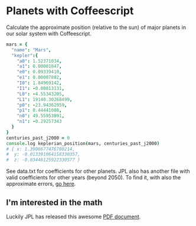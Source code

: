 # Planets with Coffeescript
Calculate the approximate position (relative to the sun) of major planets in our solar system with Coffeescript.

```coffeescript
mars = {
  "name": "Mars",
  "kepler":{
    "a0": 1.52371034,
    "a1": 0.00001847,
    "e0": 0.09339410,
    "e1": 0.00007882,
    "I0": 1.84969142,
    "I1": -0.00813131,
    "L0": -4.55343205,
    "L1": 19140.30268499,
    "p0": -23.94362959,
    "p1": 0.44441088,
    "n0": 49.55953891,
    "n1": -0.29257343
  }
}
centuries_past_j2000 = 0
console.log keplerian_position(mars, centuries_past_j2000)
# { x: 1.3906677476780214,
#  y: -0.013391064158330357,
#  z: -0.03446125922330577 }
```

See data.txt for coefficients for other planets. JPL also has another file with valid coefficients for other years (beyond 2050). To find it, with also the approximate errors, [go here](http://ssd.jpl.nasa.gov/?planet_pos).

## I'm interested in the math
Luckily JPL has released this awesome [PDF document](http://ssd.jpl.nasa.gov/txt/aprx_pos_planets.pdf).